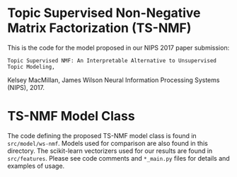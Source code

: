 # Topic Supervised Non-Negative Matrix Factorization (TS-NMF)

This is the code for the model proposed in our NIPS 2017 paper submission:

	Topic Supervised NMF: An Interpretable Alternative to Unsupervised Topic Modeling,
  Kelsey MacMillan, James Wilson
	Neural Information Processing Systems (NIPS), 2017.
  
# TS-NMF Model Class

The code defining the proposed TS-NMF model class is found in `src/model/ws-nmf`. Models used for comparison are also found in this directory. The scikit-learn vectorizers used for our results are found in `src/features`. Please see code comments and `*_main.py` files for details and examples of usage.

